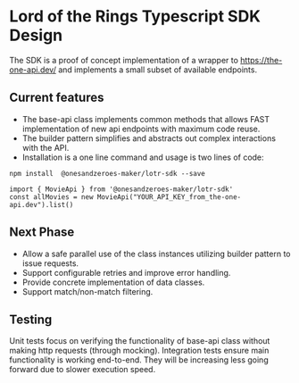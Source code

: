 # Lord of the Rings Typescript SDK Design
The SDK is a proof of concept implementation of a wrapper to https://the-one-api.dev/ and implements a small subset of available endpoints.

## Current features
* The base-api class implements common methods that allows FAST implementation of new api endpoints with maximum code reuse.
* The builder pattern simplifies and abstracts out complex interactions with the API.
* Installation is a one line command and usage is two lines of code:
```
npm install  @onesandzeroes-maker/lotr-sdk --save

import { MovieApi } from '@onesandzeroes-maker/lotr-sdk'
const allMovies = new MovieApi("YOUR_API_KEY_from_the-one-api.dev").list()
```

## Next Phase
* Allow a safe parallel use of the class instances utilizing builder pattern to issue requests.
* Support configurable retries and improve error handling.
* Provide concrete implementation of data classes.
* Support match/non-match filtering.

## Testing
Unit tests focus on verifying the functionality of base-api class without making http requests (through mocking).
Integration tests ensure main functionality is working end-to-end. They will be increasing less going forward due to slower execution speed.

